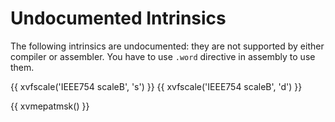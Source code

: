 # Undocumented Intrinsics

The following intrinsics are undocumented: they are not supported by either compiler or assembler. You have to use `.word` directive in assembly to use them.

{{ xvfscale('IEEE754 scaleB', 's') }}
{{ xvfscale('IEEE754 scaleB', 'd') }}

{{ xvmepatmsk() }}
